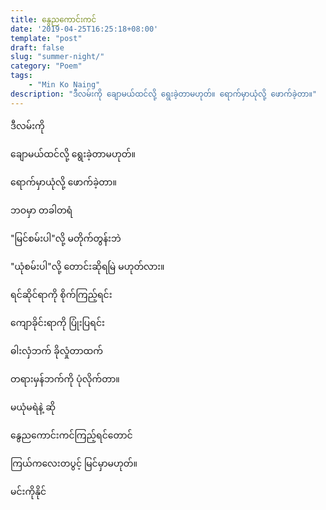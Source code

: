 ```yaml
---
title: နွေညကောင်းကင်
date: '2019-04-25T16:25:18+08:00'
template: "post"  
draft: false  
slug: "summer-night/"  
category: "Poem"
tags:
    - "Min Ko Naing"
description: "ဒီလမ်းကို ချောမယ်ထင်လို့ ရွေးခဲ့တာမဟုတ်။ ရောက်မှာယုံလို့ ဖောက်ခဲ့တာ။"
---
```

ဒီလမ်းကို



ချောမယ်ထင်လို့ ရွေးခဲ့တာမဟုတ်။



ရောက်မှာယုံလို့ ဖောက်ခဲ့တာ။



ဘဝမှာ တခါတရံ



"မြင်စမ်းပါ"လို့ မတိုက်တွန်းဘဲ



"ယုံစမ်းပါ"လို့ တောင်းဆိုရမြဲ မဟုတ်လား။



ရင်ဆိုင်ရာကို စိုက်ကြည့်ရင်း



ကျောခိုင်းရာကို ပြုံးပြရင်း



ဓါးလှံဘက် ခိုလှုံတာထက်



တရားမှန်ဘက်ကို ပုံလိုက်တာ။



မယုံမရဲနဲ့ ဆို



နွေညကောင်းကင်ကြည့်ရင်တောင်



ကြယ်ကလေးတပွင့် မြင်မှာမဟုတ်။



မင်းကိုနိုင်

